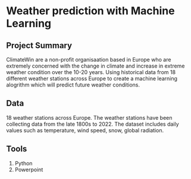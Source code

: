 # Weather prediction with Machine Learning

## Project Summary
ClimateWin are a non-profit organisaation based in Europe who are extremely concerned with the change in climate and increase in extreme weather condition over the 10-20 years. Using historical data from 18 different weather stations across Europe to create a machine learning alogrithm which will predict future weather conditions.

## Data 

18 weather stations across Europe. The weather stations have been collecting data from the late 1800s to 2022. The dataset includes daily values such as temperature, wind speed, snow, global radiation.


## Tools
1. Python
2. Powerpoint

